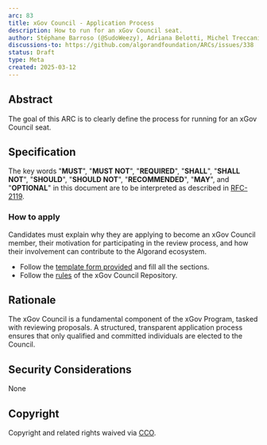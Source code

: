 ```yaml
---
arc: 83
title: xGov Council - Application Process
description: How to run for an xGov Council seat.
author: Stéphane Barroso (@SudoWeezy), Adriana Belotti, Michel Treccani
discussions-to: https://github.com/algorandfoundation/ARCs/issues/338
status: Draft
type: Meta
created: 2025-03-12
---
```


## Abstract

The goal of this ARC is to clearly define the process for running for an xGov Council seat.

## Specification

The key words "**MUST**", "**MUST NOT**", "**REQUIRED**", "**SHALL**", "**SHALL NOT**", "**SHOULD**", "**SHOULD NOT**", "**RECOMMENDED**", "**MAY**", and "**OPTIONAL**" in this document are to be interpreted as described in <a href="https://www.ietf.org/rfc/rfc2119.txt">RFC-2119</a>.

### How to apply

Candidates must explain why they are applying to become an xGov Council member, their motivation for participating in the review process, and how their involvement can contribute to the Algorand ecosystem.

- Follow the [template form provided](../assets/arc-0083/TemplateForm.md) and fill all the sections.
- Follow the [rules](https://github.com/algorandfoundation/xGov) of the xGov Council Repository.

## Rationale

The xGov Council is a fundamental component of the xGov Program, tasked with reviewing proposals.
A structured, transparent application process ensures that only qualified and committed individuals are elected to the Council.

## Security Considerations

None

## Copyright

Copyright and related rights waived via <a href="https://creativecommons.org/publicdomain/zero/1.0/">CCO</a>.
